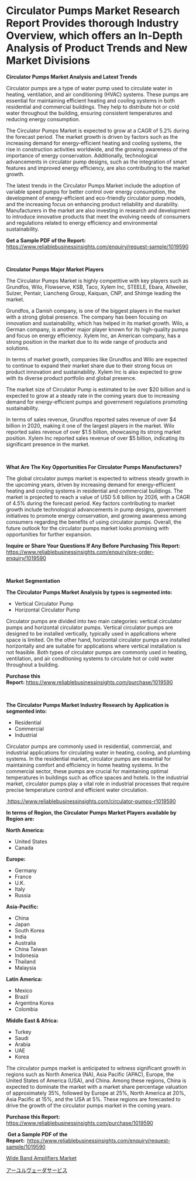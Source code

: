 <p><h1>Circulator Pumps Market Research Report Provides thorough Industry Overview, which offers an In-Depth Analysis of Product Trends and New Market Divisions</h1></p><p><strong>Circulator Pumps Market Analysis and Latest Trends</strong></p>
<p><p>Circulator pumps are a type of water pump used to circulate water in heating, ventilation, and air conditioning (HVAC) systems. These pumps are essential for maintaining efficient heating and cooling systems in both residential and commercial buildings. They help to distribute hot or cold water throughout the building, ensuring consistent temperatures and reducing energy consumption.</p><p>The Circulator Pumps Market is expected to grow at a CAGR of 5.2% during the forecast period. The market growth is driven by factors such as the increasing demand for energy-efficient heating and cooling systems, the rise in construction activities worldwide, and the growing awareness of the importance of energy conservation. Additionally, technological advancements in circulator pump designs, such as the integration of smart features and improved energy efficiency, are also contributing to the market growth.</p><p>The latest trends in the Circulator Pumps Market include the adoption of variable speed pumps for better control over energy consumption, the development of energy-efficient and eco-friendly circulator pump models, and the increasing focus on enhancing product reliability and durability. Manufacturers in the market are also investing in research and development to introduce innovative products that meet the evolving needs of consumers and regulations related to energy efficiency and environmental sustainability.</p></p>
<p><strong>Get a Sample PDF of the Report:&nbsp;</strong> <a href="https://www.reliablebusinessinsights.com/enquiry/request-sample/1019590">https://www.reliablebusinessinsights.com/enquiry/request-sample/1019590</a></p>
<p>&nbsp;</p>
<p><strong>Circulator Pumps Major Market Players</strong></p>
<p><p>The Circulator Pumps Market is highly competitive with key players such as Grundfos, Wilo, Flowserve, KSB, Taco, Xylem Inc, STEELE, Ebara, Allweiler, Sulzer, Pentair, Liancheng Group, Kaiquan, CNP, and Shimge leading the market. </p><p>Grundfos, a Danish company, is one of the biggest players in the market with a strong global presence. The company has been focusing on innovation and sustainability, which has helped in its market growth. Wilo, a German company, is another major player known for its high-quality pumps and focus on energy efficiency. Xylem Inc, an American company, has a strong position in the market due to its wide range of products and solutions.</p><p>In terms of market growth, companies like Grundfos and Wilo are expected to continue to expand their market share due to their strong focus on product innovation and sustainability. Xylem Inc is also expected to grow with its diverse product portfolio and global presence.</p><p>The market size of Circulator Pump is estimated to be over $20 billion and is expected to grow at a steady rate in the coming years due to increasing demand for energy-efficient pumps and government regulations promoting sustainability.</p><p>In terms of sales revenue, Grundfos reported sales revenue of over $4 billion in 2020, making it one of the largest players in the market. Wilo reported sales revenue of over $1.5 billion, showcasing its strong market position. Xylem Inc reported sales revenue of over $5 billion, indicating its significant presence in the market.</p></p>
<p>&nbsp;</p>
<p><strong>What Are The Key Opportunities For Circulator Pumps Manufacturers?</strong></p>
<p><p>The global circulator pumps market is expected to witness steady growth in the upcoming years, driven by increasing demand for energy-efficient heating and cooling systems in residential and commercial buildings. The market is projected to reach a value of USD 5.6 billion by 2026, with a CAGR of 4.5% during the forecast period. Key factors contributing to market growth include technological advancements in pump designs, government initiatives to promote energy conservation, and growing awareness among consumers regarding the benefits of using circulator pumps. Overall, the future outlook for the circulator pumps market looks promising with opportunities for further expansion.</p></p>
<p><strong>Inquire or Share Your Questions If Any Before Purchasing This Report:</strong> <a href="https://www.reliablebusinessinsights.com/enquiry/pre-order-enquiry/1019590">https://www.reliablebusinessinsights.com/enquiry/pre-order-enquiry/1019590</a></p>
<p>&nbsp;</p>
<p><strong>Market Segmentation</strong></p>
<p><strong>The Circulator Pumps Market Analysis by types is segmented into:</strong></p>
<p><ul><li>Vertical Circulator Pump</li><li>Horizontal Circulator Pump</li></ul></p>
<p><p>Circulator pumps are divided into two main categories: vertical circulator pumps and horizontal circulator pumps. Vertical circulator pumps are designed to be installed vertically, typically used in applications where space is limited. On the other hand, horizontal circulator pumps are installed horizontally and are suitable for applications where vertical installation is not feasible. Both types of circulator pumps are commonly used in heating, ventilation, and air conditioning systems to circulate hot or cold water throughout a building.</p></p>
<p><strong>Purchase this Report:&nbsp;</strong><a href="https://www.reliablebusinessinsights.com/purchase/1019590">https://www.reliablebusinessinsights.com/purchase/1019590</a></p>
<p>&nbsp;</p>
<p><strong>The Circulator Pumps Market Industry Research by Application is segmented into:</strong></p>
<p><ul><li>Residential</li><li>Commercial</li><li>Industrial</li></ul></p>
<p><p>Circulator pumps are commonly used in residential, commercial, and industrial applications for circulating water in heating, cooling, and plumbing systems. In the residential market, circulator pumps are essential for maintaining comfort and efficiency in home heating systems. In the commercial sector, these pumps are crucial for maintaining optimal temperatures in buildings such as office spaces and hotels. In the industrial market, circulator pumps play a vital role in industrial processes that require precise temperature control and efficient water circulation.</p></p>
<p><a href="https://www.reliablebusinessinsights.com/circulator-pumps-r1019590">&nbsp;https://www.reliablebusinessinsights.com/circulator-pumps-r1019590</a></p>
<p><strong>In terms of Region, the Circulator Pumps Market Players available by Region are:</strong></p>
<p>
    <p> <strong> North America: </strong>
        <ul>
            <li>United States</li>
            <li>Canada</li>
        </ul>
        </p> 
    <p> <strong> Europe: </strong>
        <ul>
            <li>Germany</li>
            <li>France</li>
            <li>U.K.</li>
            <li>Italy</li>
            <li>Russia</li>
        </ul>
        </p> 
    <p> <strong> Asia-Pacific: </strong>
        <ul>
            <li>China</li>
            <li>Japan</li>
            <li>South Korea</li>
            <li>India</li>
            <li>Australia</li>
            <li>China Taiwan</li>
            <li>Indonesia</li>
            <li>Thailand</li>
            <li>Malaysia</li>
        </ul>
        </p> 
    <p> <strong> Latin America: </strong>
        <ul>
            <li>Mexico</li>
            <li>Brazil</li>
            <li>Argentina Korea</li>
            <li>Colombia</li>
        </ul>
        </p> 
    <p> <strong> Middle East & Africa: </strong>
        <ul>
            <li>Turkey</li>
            <li>Saudi</li>
            <li>Arabia</li>
            <li>UAE</li>
            <li>Korea</li>
        </ul>
    </p>
    </p>
<p><p>The circulator pumps market is anticipated to witness significant growth in regions such as North America (NA), Asia Pacific (APAC), Europe, the United States of America (USA), and China. Among these regions, China is expected to dominate the market with a market share percentage valuation of approximately 35%, followed by Europe at 25%, North America at 20%, Asia Pacific at 15%, and the USA at 5%. These regions are forecasted to drive the growth of the circulator pumps market in the coming years.</p></p>
<p><strong>Purchase this Report: </strong><a href="https://www.reliablebusinessinsights.com/purchase/1019590">https://www.reliablebusinessinsights.com/purchase/1019590</a></p>
<p>&nbsp;<strong>Get a Sample PDF of the Report:&nbsp;&nbsp;</strong><a href="https://www.reliablebusinessinsights.com/enquiry/request-sample/1019590">https://www.reliablebusinessinsights.com/enquiry/request-sample/1019590</a></p>
<p><strong></strong></p>
<p><p><a href="https://issuu.com/reportprime-2/docs/wide-band-amplifiers-market-size-2030.pptx">Wide Band Amplifiers Market</a></p><p><a href="https://github.com/sghwr779811674/Market-Research-Report-List-3/blob/main/569593336865.md">アーユルヴェーダサービス</a></p></p>